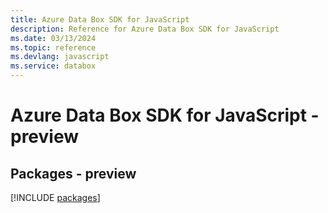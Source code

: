 ```yaml
---
title: Azure Data Box SDK for JavaScript
description: Reference for Azure Data Box SDK for JavaScript
ms.date: 03/13/2024
ms.topic: reference
ms.devlang: javascript
ms.service: databox
---
```

# Azure Data Box SDK for JavaScript - preview
## Packages - preview
[!INCLUDE [packages](data-box-index.md)]